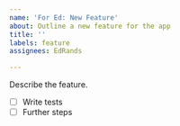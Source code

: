 ```yaml
---
name: 'For Ed: New Feature'
about: Outline a new feature for the app
title: ''
labels: feature
assignees: EdRands

---
```


Describe the feature.

- [ ] Write tests
- [ ] Further steps
